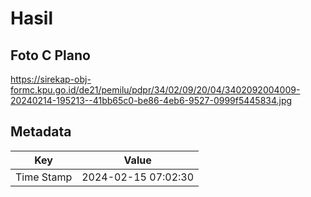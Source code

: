 # Hasil

## Foto C Plano

https://sirekap-obj-formc.kpu.go.id/de21/pemilu/pdpr/34/02/09/20/04/3402092004009-20240214-195213--41bb65c0-be86-4eb6-9527-0999f5445834.jpg


## Metadata

| Key        | Value               |
| ---------- | ------------------- |
| Time Stamp | 2024-02-15 07:02:30 |



